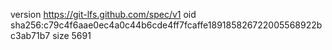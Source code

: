 version https://git-lfs.github.com/spec/v1
oid sha256:c79c4f6aae0ec4a0c44b6cde4ff7fcaffe189185826722005568922bc3ab71b7
size 5691
